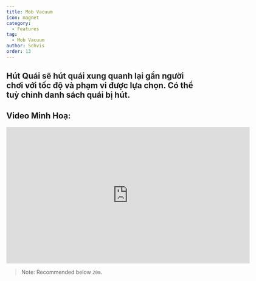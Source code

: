 ```yaml
---
title: Mob Vacuum
icon: magnet
category:
  - Features
tag:
  - Mob Vacuum
author: Schvis
order: 13
---
```


## Hút Quái sẽ hút quái xung quanh lại gần người chơi với tốc độ và phạm vi được lựa chọn. Có thể tuỳ chỉnh danh sách quái bị hút.
## Video Minh Hoạ:

<div class="iframe-container"><iframe width="640" height="360" src="https://www.youtube.com/embed/KNzVgG_V10I?list=PL5eI1Tb64p56g27qfYk7VuFTz4FK6YrKa" title="Korepi - Mob Vacuum" frameborder="0" allow="accelerometer; autoplay; clipboard-write; encrypted-media; gyroscope; picture-in-picture; web-share" allowfullscreen></iframe></div>

> Note: Recommended below `20m`.
